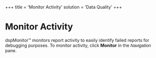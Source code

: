 +++
title = 'Monitor Activity'
solution = 'Data Quality'
+++

# Monitor Activity

dspMonitor™ monitors report activity to easily identify failed reports
for debugging purposes. To monitor activity, click **Monitor** in the
*<span style="font-family: Arial, sans-serif;">Navigation</span>* pane.
